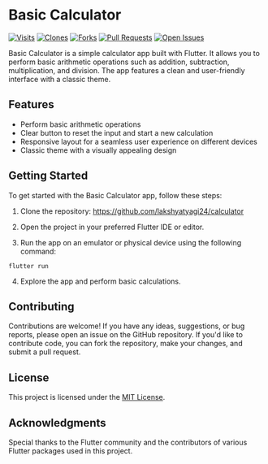 # Basic Calculator

[![Visits](https://badgen.net/github/visits/lakshyatyagi24/calculator)](https://github.com/lakshyatyagi24/calculator)
[![Clones](https://badgen.net/github/clones/lakshyatyagi24/calculator)](https://github.com/lakshyatyagi24/calculator)
[![Forks](https://badgen.net/github/forks/lakshyatyagi24/calculator)](https://github.com/lakshyatyagi24/calculator)
[![Pull Requests](https://badgen.net/github/prs/lakshyatyagi24/calculator)](https://github.com/lakshyatyagi24/calculator)
[![Open Issues](https://badgen.net/github/open-issues/lakshyatyagi24/calculator)](https://github.com/lakshyatyagi24/calculator)

Basic Calculator is a simple calculator app built with Flutter. It allows you to perform basic arithmetic operations such as addition, subtraction, multiplication, and division. The app features a clean and user-friendly interface with a classic theme.

## Features

- Perform basic arithmetic operations
- Clear button to reset the input and start a new calculation
- Responsive layout for a seamless user experience on different devices
- Classic theme with a visually appealing design

## Getting Started

To get started with the Basic Calculator app, follow these steps:

1. Clone the repository: https://github.com/lakshyatyagi24/calculator

2. Open the project in your preferred Flutter IDE or editor.

3. Run the app on an emulator or physical device using the following command:
```
flutter run
```

4. Explore the app and perform basic calculations.

## Contributing

Contributions are welcome! If you have any ideas, suggestions, or bug reports, please open an issue on the GitHub repository. If you'd like to contribute code, you can fork the repository, make your changes, and submit a pull request.

## License

This project is licensed under the [MIT License](LICENSE).

## Acknowledgments

Special thanks to the Flutter community and the contributors of various Flutter packages used in this project.

